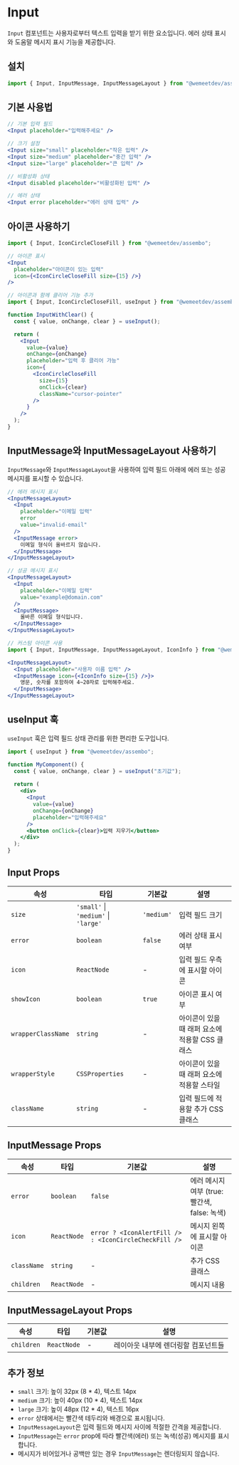 # Input

`Input` 컴포넌트는 사용자로부터 텍스트 입력을 받기 위한 요소입니다. 에러 상태 표시와 도움말 메시지 표시 기능을 제공합니다.

## 설치

```jsx
import { Input, InputMessage, InputMessageLayout } from "@wemeetdev/assembo";
```

## 기본 사용법

```jsx
// 기본 입력 필드
<Input placeholder="입력해주세요" />

// 크기 설정
<Input size="small" placeholder="작은 입력" />
<Input size="medium" placeholder="중간 입력" />
<Input size="large" placeholder="큰 입력" />

// 비활성화 상태
<Input disabled placeholder="비활성화된 입력" />

// 에러 상태
<Input error placeholder="에러 상태 입력" />
```

## 아이콘 사용하기

```jsx
import { Input, IconCircleCloseFill } from "@wemeetdev/assembo";

// 아이콘 표시
<Input
  placeholder="아이콘이 있는 입력"
  icon={<IconCircleCloseFill size={15} />}
/>

// 아이콘과 함께 클리어 기능 추가
import { Input, IconCircleCloseFill, useInput } from "@wemeetdev/assembo";

function InputWithClear() {
  const { value, onChange, clear } = useInput();

  return (
    <Input
      value={value}
      onChange={onChange}
      placeholder="입력 후 클리어 가능"
      icon={
        <IconCircleCloseFill
          size={15}
          onClick={clear}
          className="cursor-pointer"
        />
      }
    />
  );
}
```

## InputMessage와 InputMessageLayout 사용하기

`InputMessage`와 `InputMessageLayout`을 사용하여 입력 필드 아래에 에러 또는 성공 메시지를 표시할 수 있습니다.

```jsx
// 에러 메시지 표시
<InputMessageLayout>
  <Input 
    placeholder="이메일 입력" 
    error 
    value="invalid-email"
  />
  <InputMessage error>
    이메일 형식이 올바르지 않습니다.
  </InputMessage>
</InputMessageLayout>

// 성공 메시지 표시
<InputMessageLayout>
  <Input 
    placeholder="이메일 입력"
    value="example@domain.com"
  />
  <InputMessage>
    올바른 이메일 형식입니다.
  </InputMessage>
</InputMessageLayout>

// 커스텀 아이콘 사용
import { Input, InputMessage, InputMessageLayout, IconInfo } from "@wemeetdev/assembo";

<InputMessageLayout>
  <Input placeholder="사용자 이름 입력" />
  <InputMessage icon={<IconInfo size={15} />}>
    영문, 숫자를 포함하여 4~20자로 입력해주세요.
  </InputMessage>
</InputMessageLayout>
```

## useInput 훅

`useInput` 훅은 입력 필드 상태 관리를 위한 편리한 도구입니다.

```jsx
import { useInput } from "@wemeetdev/assembo";

function MyComponent() {
  const { value, onChange, clear } = useInput("초기값");
  
  return (
    <div>
      <Input
        value={value}
        onChange={onChange}
        placeholder="입력해주세요"
      />
      <button onClick={clear}>입력 지우기</button>
    </div>
  );
}
```

## Input Props

| 속성 | 타입 | 기본값 | 설명 |
|------|------|-------|------|
| `size` | `'small'` \| `'medium'` \| `'large'` | `'medium'` | 입력 필드 크기 |
| `error` | `boolean` | `false` | 에러 상태 표시 여부 |
| `icon` | `ReactNode` | - | 입력 필드 우측에 표시할 아이콘 |
| `showIcon` | `boolean` | `true` | 아이콘 표시 여부 |
| `wrapperClassName` | `string` | - | 아이콘이 있을 때 래퍼 요소에 적용할 CSS 클래스 |
| `wrapperStyle` | `CSSProperties` | - | 아이콘이 있을 때 래퍼 요소에 적용할 스타일 |
| `className` | `string` | - | 입력 필드에 적용할 추가 CSS 클래스 |

## InputMessage Props

| 속성 | 타입 | 기본값 | 설명 |
|------|------|-------|------|
| `error` | `boolean` | `false` | 에러 메시지 여부 (true: 빨간색, false: 녹색) |
| `icon` | `ReactNode` | `error ? <IconAlertFill /> : <IconCircleCheckFill />` | 메시지 왼쪽에 표시할 아이콘 |
| `className` | `string` | - | 추가 CSS 클래스 |
| `children` | `ReactNode` | - | 메시지 내용 |

## InputMessageLayout Props

| 속성 | 타입 | 기본값 | 설명 |
|------|------|-------|------|
| `children` | `ReactNode` | - | 레이아웃 내부에 렌더링할 컴포넌트들 |

## 추가 정보

- `small` 크기: 높이 32px (8 * 4), 텍스트 14px
- `medium` 크기: 높이 40px (10 * 4), 텍스트 14px
- `large` 크기: 높이 48px (12 * 4), 텍스트 16px
- `error` 상태에서는 빨간색 테두리와 배경으로 표시됩니다.
- `InputMessageLayout`은 입력 필드와 메시지 사이에 적절한 간격을 제공합니다.
- `InputMessage`는 `error` prop에 따라 빨간색(에러) 또는 녹색(성공) 메시지를 표시합니다.
- 메시지가 비어있거나 공백만 있는 경우 `InputMessage`는 렌더링되지 않습니다.